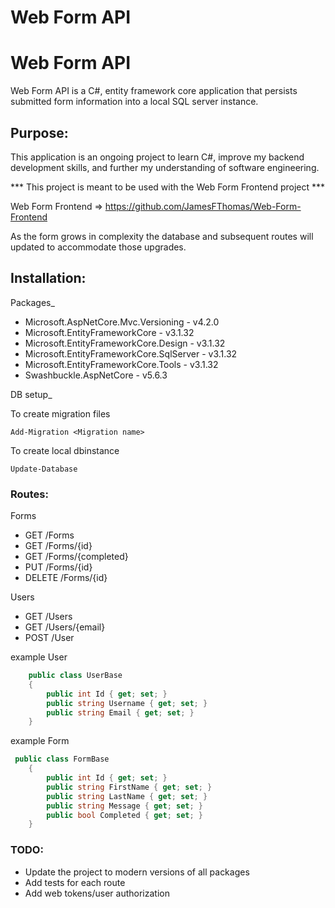 # Web Form API
 
# Web Form API
 
 Web Form API is a C#, entity framework core application that persists submitted form information into a local SQL server instance.   
 
 ## Purpose:
 
 This application is an ongoing project to learn C#, improve my backend development skills, and further my understanding of software engineering.
 
 *** This project is meant to be used with the Web Form Frontend project ***
 
 Web Form Frontend => https://github.com/JamesFThomas/Web-Form-Frontend 
  
 As the form grows in complexity the database and subsequent routes will updated to accommodate those upgrades. 
 
 
 ## Installation:
 
 Packages_ 
 - Microsoft.AspNetCore.Mvc.Versioning - v4.2.0
 - Microsoft.EntityFrameworkCore - v3.1.32
 - Microsoft.EntityFrameworkCore.Design - v3.1.32
 - Microsoft.EntityFrameworkCore.SqlServer - v3.1.32
 - Microsoft.EntityFrameworkCore.Tools - v3.1.32
 - Swashbuckle.AspNetCore - v5.6.3

 
 
 DB setup_

 To create migration files 

 ```Text
 Add-Migration <Migration name>
 ```

 To create local dbinstance 

 ```text
 Update-Database
 ```

  
 
 ### Routes:
 Forms
 - GET /Forms
 - GET /Forms/{id}
 - GET /Forms/{completed}
 - PUT /Forms/{id}
 - DELETE /Forms/{id}
 
 Users
 - GET /Users
 - GET /Users/{email}
 - POST /User
 
 example User
 ``` C#
     public class UserBase
     {
         public int Id { get; set; }
         public string Username { get; set; }
         public string Email { get; set; }
     }
 ```
 
 
 example Form
 ``` C#
  public class FormBase
     {
         public int Id { get; set; }
         public string FirstName { get; set; }
         public string LastName { get; set; }
         public string Message { get; set; }
         public bool Completed { get; set; }
     }
 ```
 
 
 ### TODO:
 - Update the project to modern versions of all packages
 - Add tests for each route 
 - Add web tokens/user authorization 
 


 